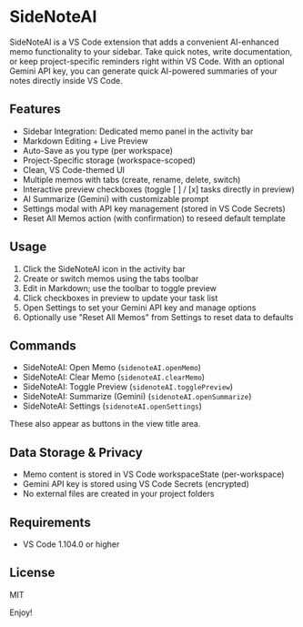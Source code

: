 # SideNoteAI

SideNoteAI is a VS Code extension that adds a convenient AI-enhanced memo functionality to your sidebar. 
Take quick notes, write documentation, or keep project-specific reminders right within VS Code.
With an optional Gemini API key, you can generate quick AI-powered summaries of your notes directly inside VS Code.

## Features

- Sidebar Integration: Dedicated memo panel in the activity bar
- Markdown Editing + Live Preview
- Auto-Save as you type (per workspace)
- Project-Specific storage (workspace-scoped)
- Clean, VS Code-themed UI
- Multiple memos with tabs (create, rename, delete, switch)
- Interactive preview checkboxes (toggle [ ] / [x] tasks directly in preview)
- AI Summarize (Gemini) with customizable prompt
- Settings modal with API key management (stored in VS Code Secrets)
- Reset All Memos action (with confirmation) to reseed default template

## Usage

1. Click the SideNoteAI icon in the activity bar
2. Create or switch memos using the tabs toolbar
3. Edit in Markdown; use the toolbar to toggle preview
4. Click checkboxes in preview to update your task list
5. Open Settings to set your Gemini API key and manage options
6. Optionally use "Reset All Memos" from Settings to reset data to defaults

## Commands

- SideNoteAI: Open Memo (`sidenoteAI.openMemo`)
- SideNoteAI: Clear Memo (`sidenoteAI.clearMemo`)
- SideNoteAI: Toggle Preview (`sidenoteAI.togglePreview`)
- SideNoteAI: Summarize (Gemini) (`sidenoteAI.openSummarize`)
- SideNoteAI: Settings (`sidenoteAI.openSettings`)

These also appear as buttons in the view title area.

## Data Storage & Privacy

- Memo content is stored in VS Code workspaceState (per-workspace)
- Gemini API key is stored using VS Code Secrets (encrypted)
- No external files are created in your project folders

## Requirements

- VS Code 1.104.0 or higher

## License

MIT

Enjoy!
